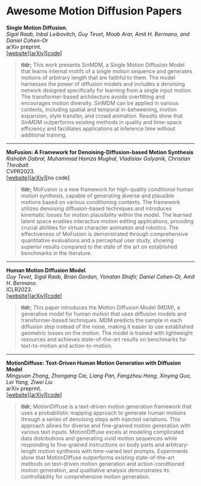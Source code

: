 # Awesome Motion Diffusion Papers

<!-- [[website]()][[arXiv]()][[code]()] -->
<!-- date -->

**Single Motion Diffusion**.   
*Sigal Raab, Inbal Leibovitch, Guy Tevet, Moab Arar, Amit H. Bermano, and Daniel Cohen-Or*  
arXiv preprint.   
[[website](https://sinmdm.github.io/SinMDM-page/)][[arXiv](https://arxiv.org/abs/2302.05905)][[code](https://github.com/SinMDM/SinMDM)]

<!-- 12 Feb 2023 -->

> **tldr;** This work presents SinMDM, a Single Motion Diffusion Model that learns internal motifs of a single motion sequence and generates motions of arbitrary length that are faithful to them. The model harnesses the power of diffusion models and includes a denoising network designed specifically for learning from a single input motion. The transformer-based architecture avoids overfitting and encourages motion diversity. SinMDM can be applied in various contexts, including spatial and temporal in-betweening, motion expansion, style transfer, and crowd animation. Results show that SinMDM outperforms existing methods in quality and time-space efficiency and facilitates applications at inference time without additional training.

---


**MoFusion: A Framework for Denoising-Diffusion-based Motion Synthesis**  
*Rishabh Dabral, Muhammad Hamza Mughal, Vladislav Golyanik, Christian Theobalt.*  
CVPR2023.  
[[website](https://vcai.mpi-inf.mpg.de/projects/MoFusion/)][[arXiv](https://arxiv.org/abs/2212.04495)][no code] 


<!-- 8 Dec 2022 -->


> **tldr;** MoFusion is a new framework for high-quality conditional human motion synthesis, capable of generating diverse and plausible motions based on various conditioning contexts. The framework utilizes denoising diffusion-based techniques and introduces kinematic losses for motion plausibility within the model. The learned latent space enables interactive motion editing applications, providing crucial abilities for virtual character animation and robotics. The effectiveness of MoFusion is demonstrated through comprehensive quantitative evaluations and a perceptual user study, showing superior results compared to the state of the art on established benchmarks in the literature.

---


**Human Motion Diffusion Model**.   
*Guy Tevet, Sigal Raab, Brian Gordon, Yonatan Shafir, Daniel Cohen-Or, Amit H. Bermano.*  
ICLR2023.  
[[website](https://guytevet.github.io/mdm-page/)][[arXiv](https://arxiv.org/abs/2209.14916)][[code](https://github.com/GuyTevet/motion-diffusion-model)]

<!-- 29 Sep 2022 -->


> **tldr;** This paper introduces the Motion Diffusion Model (MDM), a generative model for human motion that uses diffusion models and transformer-based techniques. MDM predicts the sample in each diffusion step instead of the noise, making it easier to use established geometric losses on the motion. The model is trained with lightweight resources and achieves state-of-the-art results on benchmarks for text-to-motion and action-to-motion.

---

**MotionDiffuse: Text-Driven Human Motion Generation with Diffusion Model**   
*Mingyuan Zhang, Zhongang Cai, Liang Pan, Fangzhou Hong, Xinying Guo, Lei Yang, Ziwei Liu*   
arXiv preprint.   
[[website](https://mingyuan-zhang.github.io/projects/MotionDiffuse.html)][[arXiv](https://arxiv.org/abs/2208.15001)][[code](https://github.com/mingyuan-zhang/MotionDiffuse)]  
<!-- 31 Aug 2022 -->

> **tldr**; MotionDiffuse is a text-driven motion generation framework that uses a probabilistic mapping approach to generate human motions through a series of denoising steps with injected variations. This approach allows for diverse and fine-grained motion generation with various text inputs. MotionDiffuse excels at modeling complicated data distributions and generating vivid motion sequences while responding to fine-grained instructions on body parts and arbitrary-length motion synthesis with time-varied text prompts. Experiments show that MotionDiffuse outperforms existing state-of-the-art methods on text-driven motion generation and action-conditioned motion generation, and qualitative analysis demonstrates its controllability for comprehensive motion generation.

